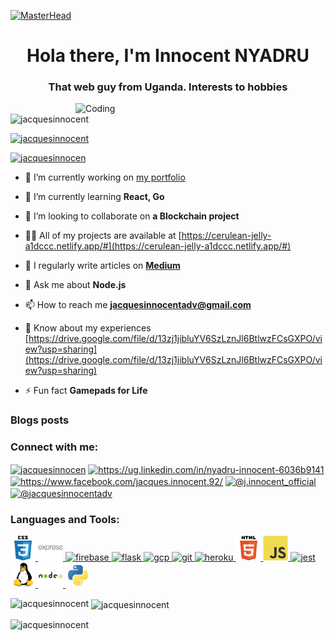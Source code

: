 [![MasterHead](https://user-images.githubusercontent.com/74038190/241765440-80728820-e06b-4f96-9c9e-9df46f0cc0a5.gif)](https://rishavchanda.io)

<h1 align="center">Hola there, I'm Innocent NYADRU</h1>
<h3 align="center">That web guy from Uganda. Interests to hobbies</h3>

<img align="right" alt="Coding" width="400" src="https://user-images.githubusercontent.com/74038190/212749447-bfb7e725-6987-49d9-ae85-2015e3e7cc41.gif">




<p align="left"> <img src="https://komarev.com/ghpvc/?username=jacquesinnocent&label=Profile%20views&color=0e75b6&style=flat" alt="jacquesinnocent" /> </p>

<p align="left"> <a href="https://github.com/ryo-ma/github-profile-trophy"><img src="https://github-profile-trophy.vercel.app/?username=jacquesinnocent" alt="jacquesinnocent" /></a> </p>

<p align="left"> <a href="https://twitter.com/jacquesinnocen" target="blank"><img src="https://img.shields.io/twitter/follow/jacquesinnocen?logo=twitter&style=for-the-badge" alt="jacquesinnocen" /></a> </p>

- 🔭 I’m currently working on [my portfolio](https://cerulean-jelly-a1dccc.netlify.app/#)

- 🌱 I’m currently learning **React, Go**

- 👯 I’m looking to collaborate on **a Blockchain project**

- 👨‍💻 All of my projects are available at [https://cerulean-jelly-a1dccc.netlify.app/#](https://cerulean-jelly-a1dccc.netlify.app/#)

- 📝 I regularly write articles on <a href="[https://medium.com/@jacquesinnocentadv](https://medium.com/@jacquesinnocentadv)" target="blank"> **Medium**</a>

- 💬 Ask me about **Node.js**

- 📫 How to reach me **jacquesinnocentadv@gmail.com**

- 📄 Know about my experiences [https://drive.google.com/file/d/13zj1jibluYV6SzLznJl6BtlwzFCsGXPO/view?usp=sharing](https://drive.google.com/file/d/13zj1jibluYV6SzLznJl6BtlwzFCsGXPO/view?usp=sharing)

- ⚡ Fun fact **Gamepads for Life**

### Blogs posts
<!-- BLOG-POST-LIST:START -->
<!-- BLOG-POST-LIST:END -->

<h3 align="left">Connect with me:</h3>
<p align="left">
<a href="https://twitter.com/jacquesinnocen" target="blank"><img align="center" src="https://raw.githubusercontent.com/rahuldkjain/github-profile-readme-generator/master/src/images/icons/Social/twitter.svg" alt="jacquesinnocen" height="30" width="40" /></a>
<a href="https://linkedin.com/in/https://ug.linkedin.com/in/nyadru-innocent-6036b9141" target="blank"><img align="center" src="https://raw.githubusercontent.com/rahuldkjain/github-profile-readme-generator/master/src/images/icons/Social/linked-in-alt.svg" alt="https://ug.linkedin.com/in/nyadru-innocent-6036b9141" height="30" width="40" /></a>
<a href="https://fb.com/https://www.facebook.com/jacques.innocent.92/" target="blank"><img align="center" src="https://raw.githubusercontent.com/rahuldkjain/github-profile-readme-generator/master/src/images/icons/Social/facebook.svg" alt="https://www.facebook.com/jacques.innocent.92/" height="30" width="40" /></a>
<a href="https://instagram.com/@j.innocent_official" target="blank"><img align="center" src="https://raw.githubusercontent.com/rahuldkjain/github-profile-readme-generator/master/src/images/icons/Social/instagram.svg" alt="@j.innocent_official" height="30" width="40" /></a>
<a href="https://medium.com/@jacquesinnocentadv" target="blank"><img align="center" src="https://raw.githubusercontent.com/rahuldkjain/github-profile-readme-generator/master/src/images/icons/Social/medium.svg" alt="@jacquesinnocentadv" height="30" width="40" /></a>
</p>

<h3 align="left">Languages and Tools:</h3>
<p align="left"> <a href="https://www.w3schools.com/css/" target="_blank" rel="noreferrer"> <img src="https://raw.githubusercontent.com/devicons/devicon/master/icons/css3/css3-original-wordmark.svg" alt="css3" width="40" height="40"/> </a> <a href="https://expressjs.com" target="_blank" rel="noreferrer"> <img src="https://raw.githubusercontent.com/devicons/devicon/master/icons/express/express-original-wordmark.svg" alt="express" width="40" height="40"/> </a> <a href="https://firebase.google.com/" target="_blank" rel="noreferrer"> <img src="https://www.vectorlogo.zone/logos/firebase/firebase-icon.svg" alt="firebase" width="40" height="40"/> </a> <a href="https://flask.palletsprojects.com/" target="_blank" rel="noreferrer"> <img src="https://www.vectorlogo.zone/logos/pocoo_flask/pocoo_flask-icon.svg" alt="flask" width="40" height="40"/> </a> <a href="https://cloud.google.com" target="_blank" rel="noreferrer"> <img src="https://www.vectorlogo.zone/logos/google_cloud/google_cloud-icon.svg" alt="gcp" width="40" height="40"/> </a> <a href="https://git-scm.com/" target="_blank" rel="noreferrer"> <img src="https://www.vectorlogo.zone/logos/git-scm/git-scm-icon.svg" alt="git" width="40" height="40"/> </a> <a href="https://heroku.com" target="_blank" rel="noreferrer"> <img src="https://www.vectorlogo.zone/logos/heroku/heroku-icon.svg" alt="heroku" width="40" height="40"/> </a> <a href="https://www.w3.org/html/" target="_blank" rel="noreferrer"> <img src="https://raw.githubusercontent.com/devicons/devicon/master/icons/html5/html5-original-wordmark.svg" alt="html5" width="40" height="40"/> </a> <a href="https://developer.mozilla.org/en-US/docs/Web/JavaScript" target="_blank" rel="noreferrer"> <img src="https://raw.githubusercontent.com/devicons/devicon/master/icons/javascript/javascript-original.svg" alt="javascript" width="40" height="40"/> </a> <a href="https://jestjs.io" target="_blank" rel="noreferrer"> <img src="https://www.vectorlogo.zone/logos/jestjsio/jestjsio-icon.svg" alt="jest" width="40" height="40"/> </a> <a href="https://www.linux.org/" target="_blank" rel="noreferrer"> <img src="https://raw.githubusercontent.com/devicons/devicon/master/icons/linux/linux-original.svg" alt="linux" width="40" height="40"/> </a> <a href="https://nodejs.org" target="_blank" rel="noreferrer"> <img src="https://raw.githubusercontent.com/devicons/devicon/master/icons/nodejs/nodejs-original-wordmark.svg" alt="nodejs" width="40" height="40"/> </a> <a href="https://www.python.org" target="_blank" rel="noreferrer"> <img src="https://raw.githubusercontent.com/devicons/devicon/master/icons/python/python-original.svg" alt="python" width="40" height="40"/> </a> </p>

<p><img align="left" src="https://github-readme-stats.vercel.app/api/top-langs?username=jacquesinnocent&show_icons=true&locale=en&layout=compact" alt="jacquesinnocent" /></p>

<p>&nbsp;<img align="center" src="https://github-readme-stats.vercel.app/api?username=jacquesinnocent&show_icons=true&locale=en" alt="jacquesinnocent" /></p>

<p><img align="center" src="https://github-readme-streak-stats.herokuapp.com/?user=jacquesinnocent&" alt="jacquesinnocent" /></p>
